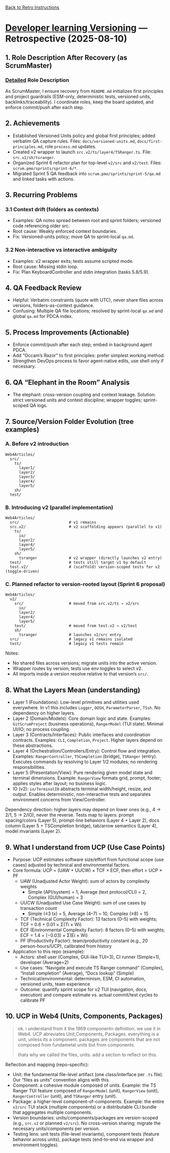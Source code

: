 [Back to Retro Instructions](/scrum.pmo/project.journal/2025-08-10-1030/retro/retro-instructions.md)

# [Developer learning Versioning](/scrum.pmo/project.journal/2025-08-10-1030/retro/answer.developer-learningVersioning.md#typo:Settiles_Scribe) — Retrospective (2025-08-10)

## 1. Role Description After Recovery (as ScrumMaster)
### [Detailed](/scrum.pmo/project.journal/2025-08-10-1030/retro/answer.developer-learningVersioning.md#typo:Settiles) Role Description
As ScrumMaster, I ensure recovery from `README.md` initializes first principles and project guardrails (ESM-only, deterministic tests, versioned units, backlinks/traceability). I coordinate roles, keep the board updated, and enforce commit/push after each step.

## 2. Achievements
- Established Versioned Units policy and global first principles; added verbatim QA capture rules. Files: `docs/versioned-units.md`, `docs/first-principles.md`, role `process.md` updates.
- Created v2 wrapper to launch `src.v2/ts/layer4/TSRanger.ts`. File: `src.v2/sh/tsranger`.
- Organized Sprint 6 refactor plan for top-level `v2/src` and `v2/test`. Files: `scrum.pmo/sprints/sprint-6/*`.
- Migrated Sprint 5 QA feedback into `scrum.pmo/sprints/sprint-5/qa.md` and linked tasks with actions.

## 3. Recurring Problems
### 3.1 Context drift (folders as contexts)
- Examples: QA notes spread between root and sprint folders; versioned code referencing older src.
- Root cause: Weakly enforced context boundaries.
- Fix: Versioned-units policy; move QA to sprint-local `qa.md`.

### 3.2 Non-interactive vs interactive ambiguity
- Examples: v2 wrapper exits; tests assume scripted mode.
- Root cause: Missing stdin loop.
- Fix: Plan KeyboardController and stdin integration (tasks 5.8/5.9).

## 4. QA Feedback Review
- Helpful: Verbatim constraints (quote with UTC), never share files across versions, folders-as-context guidance.
- Confusing: Multiple QA file locations; resolved by sprint-local `qa.md` and global `qa.md` for PDCA index.

## 5. Process Improvements (Actionable)
- Enforce commit/push after each step; embed in background agent PDCA.
- Add “Occam’s Razor” to first principles: prefer simplest working method.
- Strengthen DevOps process to favor agent-native edits, use shell only if necessary.

## 6. QA “Elephant in the Room” Analysis
- The elephant: cross-version coupling and context leakage. Solution: strict versioned units and context discipline; wrapper toggles; sprint-scoped QA logs.


## 7. Source/Version Folder Evolution (tree examples)

### A. Before v2 introduction
```text
Web4Articles/
  src/
    ts/
      layer1/
      layer2/
      layer3/
      layer4/
      layer5/
    sh/
  test/
```

### B. Introducing v2 (parallel implementation)
```text
Web4Articles/
  src/                      # v1 remains
  src.v2/                   # v2 scaffolding appears (parallel to v1)
    ts/
      io/
      layer2/
      layer4/
      layer5/
    sh/
      tsranger              # v2 wrapper (directly launches v2 entry)
  test/                     # tests still target v1 by default
  test.v2/                  # (scaffold) version-scoped tests for v2 (toggle-driven)
```

### C. Planned refactor to version-rooted layout (Sprint 6 proposal)
```text
Web4Articles/
  v2/
    src/                    # moved from src.v2/ts → v2/src
      io/
      layer2/
      layer4/
      layer5/
    test/                   # moved from test.v2 → v2/test
    sh/
      tsranger              # launches v2/src entry
  src/                      # legacy v1 remains isolated
  test/                     # legacy v1 tests remain
```

Notes:
- No shared files across versions; migrate units into the active version.
- Wrapper routes by version; tests use env toggles to select v2.
- All imports inside a version resolve relative to that version’s `src/`.


## 8. What the Layers Mean (understanding)

- Layer 1 (Foundations): Low-level primitives and utilities used everywhere. In v1 this includes `Logger`, `OOSH`, `ParameterParser`, `TSsh`. No dependency on higher layers.
- Layer 2 (Domain/Models): Core domain logic and state. Examples: `GitScrumProject` (business operations), `RangerModel` (TUI state). Minimal UI/IO; no process coupling.
- Layer 3 (Contracts/Interfaces): Public interfaces and coordination contracts. Examples: `CLI`, `Completion`, `Project`. Higher layers depend on these abstractions.
- Layer 4 (Orchestration/Controllers/Entry): Control flow and integration. Examples: `RangerController`, `TSCompletion` (bridge), `TSRanger` (entry). Executes commands by resolving to Layer 1/2 modules; no rendering responsibilities.
- Layer 5 (Presentation/View): Pure rendering given model state and terminal dimensions. Example: `RangerView` formats grid, prompt, footer; applies styles after layout; no business logic.
- IO (v2): `io/TerminalIO` abstracts terminal width/height, resize, and output. Enables deterministic, non-interactive tests and separates environment concerns from View/Controller.

Dependency direction: higher layers may depend on lower ones (e.g., 4 → 2/1, 5 → 2/IO), never the reverse. Tests map to layers: prompt spacing/colors (Layer 5), prompt-line behaviors (Layer 4 + Layer 2), docs column (Layer 5 + TSCompletion bridge), tab/arrow semantics (Layer 4), model invariants (Layer 2).

## 9. What I understand from UCP (Use Case Points)

- Purpose: UCP estimates software size/effort from functional scope (use cases) adjusted by technical and environmental factors.
- Core formula: UCP = (UAW + UUCW) × TCF × ECF, then effort = UCP × PF
  - UAW (Unadjusted Actor Weight): sum of actors by complexity weights
    - Simple (API/system) = 1, Average (text protocol/CLI) = 2, Complex (GUI/human) = 3
  - UUCW (Unadjusted Use Case Weight): sum of use cases by transaction count
    - Simple (≤3 tx) = 5, Average (4–7) = 10, Complex (≥8) = 15
  - TCF (Technical Complexity Factor): 13 factors (0–5) with weights; TCF = 0.6 + 0.01 × Σ(Ti × Wi)
  - ECF (Environmental Complexity Factor): 8 factors (0–5) with weights; ECF = 1.4 + (−0.03) × Σ(Ei × Wi)
  - PF (Productivity Factor): team/productivity constant (e.g., 20 person-hours/UCP), calibrated from history
- Application to this repo (example):
  - Actors: shell user (Complex, GUI-like TUI=3), CI runner (Simple=1), developer (Average=2)
  - Use cases: “Navigate and execute TS Ranger command” (Complex), “Install completion” (Average), “Docs lookup” (Simple)
  - Technical/environmental: determinism, ESM, CI automation, versioned units, team experience
  - Outcome: quantify sprint scope for v2 TUI (navigation, docs, execution) and compare estimate vs. actual commit/test cycles to calibrate PF

## 10. UCP in Web4 (Units, Components, Packages)

> ok. i understand from it the 1969 componentn definition.
> we use it in Web4. 
> UCP abreviates Unit,Components, Packages.
> everything is a unit, unless its a component.
> packages are components that are not composed from fundametal units but from components.
> 
> thats why we called the files, units. add a section to reflect on this.

Reflection and mapping (repo-specific):
- Unit: the fundamental file-level artifact (one class/interface per `.ts` file). Our “files as units” convention aligns with this.
- Component: a cohesive module composed of units. Example: the TS Ranger TUI feature composed of `RangerModel` (unit), `RangerView` (unit), `RangerController` (unit), and `TSRanger` entry (unit).
- Package: a higher-level component-of-components. Example: the entire `v2/src` TUI stack (multiple components) or a distributable CLI bundle that aggregates multiple components.
- Version boundaries: units/components/packages are version-scoped (e.g., `src.v2` or planned `v2/src`). No cross-version sharing; migrate the necessary units/components per version.
- Testing lens: unit tests (file-level invariants), component tests (feature behavior across units), package tests (end-to-end via wrapper and environment toggles).


